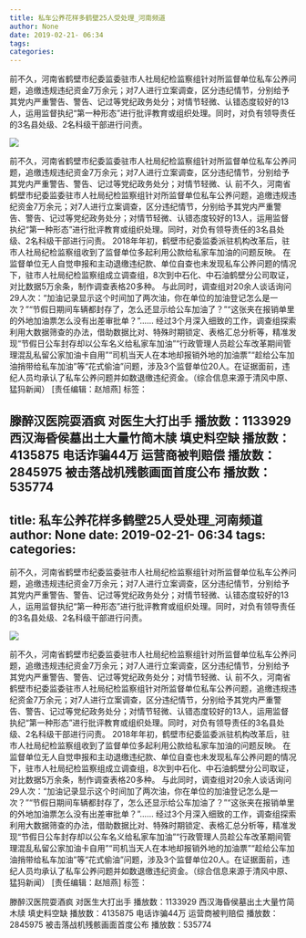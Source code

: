 ```yaml
---
title: 私车公养花样多鹤壁25人受处理_河南频道
author: None
date: 2019-02-21- 06:34
tags: 
categories: 
---
```

前不久，河南省鹤壁市纪委监委驻市人社局纪检监察组针对所监督单位私车公养问题，追缴违规违纪资金7万余元；对7人进行立案调查，区分违纪情节，分别给予其党内严重警告、警告、记过等党纪政务处分；对情节轻微、认错态度较好的13人，运用监督执纪“第一种形态”进行批评教育或组织处理。同时，对负有领导责任的3名县处级、2名科级干部进行问责。
<!-- more -->
                
<img align="center" border="0" src="http://p2.ifengimg.com/a/2016/0810/204c433878d5cf9size1_w16_h16.png" />
                
            
前不久，河南省鹤壁市纪委监委驻市人社局纪检监察组针对所监督单位私车公养问题，追缴违规违纪资金7万余元；对7人进行立案调查，区分违纪情节，分别给予其党内严重警告、警告、记过等党纪政务处分；对情节轻微、认
前不久，河南省鹤壁市纪委监委驻市人社局纪检监察组针对所监督单位私车公养问题，追缴违规违纪资金7万余元；对7人进行立案调查，区分违纪情节，分别给予其党内严重警告、警告、记过等党纪政务处分；对情节轻微、认错态度较好的13人，运用监督执纪“第一种形态”进行批评教育或组织处理。同时，对负有领导责任的3名县处级、2名科级干部进行问责。
2018年年初，鹤壁市纪委监委派驻机构改革后，驻市人社局纪检监察组收到了监督单位多起利用公款给私家车加油的问题反映。
在监督单位无人自觉申报和主动退缴违纪款、单位自查也未发现私车公养问题的情况下，驻市人社局纪检监察组成立调查组，8次到中石化、中石油鹤壁分公司取证，对比数据5万余条，制作调查表格20多种。
与此同时，调查组对20余人谈话询问29人次：“加油记录显示这个时间加了两次油，你在单位的加油登记怎么是一次？”“节假日期间车辆都封存了，怎么还显示给公车加油了？”“这张夹在报销单里的外地加油票怎么没有出差审批单？”……
经过3个月深入细致的工作，调查组探索利用大数据筛查的办法，借助数据比对、特殊时期锁定、表格汇总分析等，精准发现“节假日公车封存却以公车名义给私家车加油”“行政管理人员趁公车改革期间管理混乱私留公家加油卡自用”“司机当天人在本地却报销外地的加油票”“趁给公车加油捎带给私车加油”等“花式偷油”问题，涉及3个监督单位20人。在证据面前，违纪人员均承认了私车公养问题并如数退缴违纪资金。（综合信息来源于清风中原、猛犸新闻）
[责任编辑：赵旭燕]
标签：
 
             
滕醉汉医院耍酒疯 对医生大打出手
播放数：1133929
西汉海昏侯墓出土大量竹简木牍 填史料空缺
播放数：4135875
电话诈骗44万 运营商被判赔偿
播放数：2845975
被击落战机残骸画面首度公布
播放数：535774
---
title: 私车公养花样多鹤壁25人受处理_河南频道
author: None
date: 2019-02-21- 06:34
tags: 
categories: 
---
前不久，河南省鹤壁市纪委监委驻市人社局纪检监察组针对所监督单位私车公养问题，追缴违规违纪资金7万余元；对7人进行立案调查，区分违纪情节，分别给予其党内严重警告、警告、记过等党纪政务处分；对情节轻微、认错态度较好的13人，运用监督执纪“第一种形态”进行批评教育或组织处理。同时，对负有领导责任的3名县处级、2名科级干部进行问责。
<!-- more -->
                
<img align="center" border="0" src="http://p2.ifengimg.com/a/2016/0810/204c433878d5cf9size1_w16_h16.png" />
                
            
前不久，河南省鹤壁市纪委监委驻市人社局纪检监察组针对所监督单位私车公养问题，追缴违规违纪资金7万余元；对7人进行立案调查，区分违纪情节，分别给予其党内严重警告、警告、记过等党纪政务处分；对情节轻微、认
前不久，河南省鹤壁市纪委监委驻市人社局纪检监察组针对所监督单位私车公养问题，追缴违规违纪资金7万余元；对7人进行立案调查，区分违纪情节，分别给予其党内严重警告、警告、记过等党纪政务处分；对情节轻微、认错态度较好的13人，运用监督执纪“第一种形态”进行批评教育或组织处理。同时，对负有领导责任的3名县处级、2名科级干部进行问责。
2018年年初，鹤壁市纪委监委派驻机构改革后，驻市人社局纪检监察组收到了监督单位多起利用公款给私家车加油的问题反映。
在监督单位无人自觉申报和主动退缴违纪款、单位自查也未发现私车公养问题的情况下，驻市人社局纪检监察组成立调查组，8次到中石化、中石油鹤壁分公司取证，对比数据5万余条，制作调查表格20多种。
与此同时，调查组对20余人谈话询问29人次：“加油记录显示这个时间加了两次油，你在单位的加油登记怎么是一次？”“节假日期间车辆都封存了，怎么还显示给公车加油了？”“这张夹在报销单里的外地加油票怎么没有出差审批单？”……
经过3个月深入细致的工作，调查组探索利用大数据筛查的办法，借助数据比对、特殊时期锁定、表格汇总分析等，精准发现“节假日公车封存却以公车名义给私家车加油”“行政管理人员趁公车改革期间管理混乱私留公家加油卡自用”“司机当天人在本地却报销外地的加油票”“趁给公车加油捎带给私车加油”等“花式偷油”问题，涉及3个监督单位20人。在证据面前，违纪人员均承认了私车公养问题并如数退缴违纪资金。（综合信息来源于清风中原、猛犸新闻）
[责任编辑：赵旭燕]
标签：
 
             
滕醉汉医院耍酒疯 对医生大打出手
播放数：1133929
西汉海昏侯墓出土大量竹简木牍 填史料空缺
播放数：4135875
电话诈骗44万 运营商被判赔偿
播放数：2845975
被击落战机残骸画面首度公布
播放数：535774
